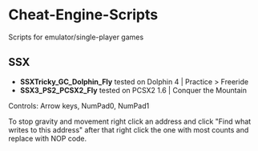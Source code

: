 # Cheat-Engine-Scripts
Scripts for emulator/single-player games



SSX
------
  - **SSXTricky_GC_Dolphin_Fly** tested on Dolphin 4 | Practice > Freeride
  - **SSX3_PS2_PCSX2_Fly** tested on PCSX2 1.6 | Conquer the Mountain

Controls: Arrow keys, NumPad0, NumPad1


To stop gravity and movement right click an address and click "Find what writes to this address" after that right click the one with most counts and replace with NOP code.
